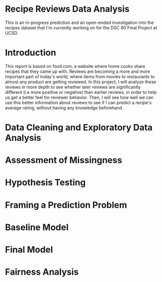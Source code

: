 # Recipe Reviews Data Analysis
This is an in-progress prediction and an open-ended investigation into the recipes dataset that I'm currently working on for the DSC 80 Final Project at UCSD.

# Introduction

This report is based on food.com, a website where home cooks share recipes that they came up with. Reviews are becoming a more and more important part of today's world, where items from movies to restaurants to almost any product are getting reviewed. In this project, I will analyze these reviews in more depth to see whether later reviews are significantly different (i.e more positive or negative) than earlier reviews, in order to help us get a better feel for reviewer behavior. Then, I will see how well we can use this better information about reviews to see if I can predict a recipe's average rating, without having any knowledge beforehand.

# Data Cleaning and Exploratory Data Analysis

# Assessment of Missingness

# Hypothesis Testing

# Framing a Prediction Problem

# Baseline Model

# Final Model

# Fairness Analysis





